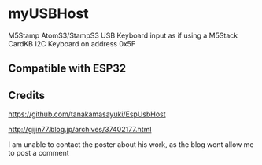 # myUSBHost
M5Stamp AtomS3/StampS3 USB Keyboard input as if using a M5Stack CardKB I2C Keyboard on address 0x5F

## Compatible with ESP32

## Credits

https://github.com/tanakamasayuki/EspUsbHost

http://gijin77.blog.jp/archives/37402177.html

I am unable to contact the poster about his work, as the blog wont allow me to post a comment


